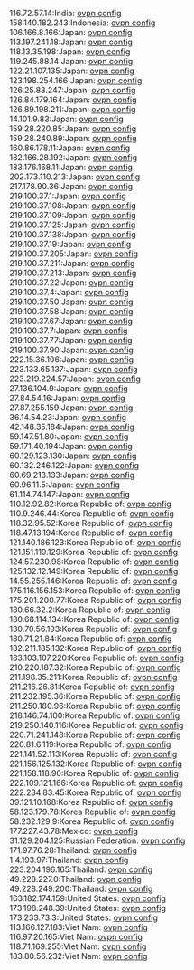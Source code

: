 116.72.57.14:India: [ovpn config](vpn/116_72_57_14.ovpn)  
158.140.182.243:Indonesia: [ovpn config](vpn/158_140_182_243.ovpn)  
106.166.8.166:Japan: [ovpn config](vpn/106_166_8_166.ovpn)  
113.197.241.18:Japan: [ovpn config](vpn/113_197_241_18.ovpn)  
118.13.35.198:Japan: [ovpn config](vpn/118_13_35_198.ovpn)  
119.245.88.14:Japan: [ovpn config](vpn/119_245_88_14.ovpn)  
122.21.107.135:Japan: [ovpn config](vpn/122_21_107_135.ovpn)  
123.198.254.166:Japan: [ovpn config](vpn/123_198_254_166.ovpn)  
126.25.83.247:Japan: [ovpn config](vpn/126_25_83_247.ovpn)  
126.84.179.164:Japan: [ovpn config](vpn/126_84_179_164.ovpn)  
126.89.198.211:Japan: [ovpn config](vpn/126_89_198_211.ovpn)  
14.101.9.83:Japan: [ovpn config](vpn/14_101_9_83.ovpn)  
159.28.220.85:Japan: [ovpn config](vpn/159_28_220_85.ovpn)  
159.28.240.89:Japan: [ovpn config](vpn/159_28_240_89.ovpn)  
160.86.178.11:Japan: [ovpn config](vpn/160_86_178_11.ovpn)  
182.166.28.192:Japan: [ovpn config](vpn/182_166_28_192.ovpn)  
183.176.168.11:Japan: [ovpn config](vpn/183_176_168_11.ovpn)  
202.173.110.213:Japan: [ovpn config](vpn/202_173_110_213.ovpn)  
217.178.90.36:Japan: [ovpn config](vpn/217_178_90_36.ovpn)  
219.100.37.1:Japan: [ovpn config](vpn/219_100_37_1.ovpn)  
219.100.37.108:Japan: [ovpn config](vpn/219_100_37_108.ovpn)  
219.100.37.109:Japan: [ovpn config](vpn/219_100_37_109.ovpn)  
219.100.37.125:Japan: [ovpn config](vpn/219_100_37_125.ovpn)  
219.100.37.138:Japan: [ovpn config](vpn/219_100_37_138.ovpn)  
219.100.37.19:Japan: [ovpn config](vpn/219_100_37_19.ovpn)  
219.100.37.205:Japan: [ovpn config](vpn/219_100_37_205.ovpn)  
219.100.37.211:Japan: [ovpn config](vpn/219_100_37_211.ovpn)  
219.100.37.213:Japan: [ovpn config](vpn/219_100_37_213.ovpn)  
219.100.37.22:Japan: [ovpn config](vpn/219_100_37_22.ovpn)  
219.100.37.4:Japan: [ovpn config](vpn/219_100_37_4.ovpn)  
219.100.37.50:Japan: [ovpn config](vpn/219_100_37_50.ovpn)  
219.100.37.58:Japan: [ovpn config](vpn/219_100_37_58.ovpn)  
219.100.37.67:Japan: [ovpn config](vpn/219_100_37_67.ovpn)  
219.100.37.7:Japan: [ovpn config](vpn/219_100_37_7.ovpn)  
219.100.37.77:Japan: [ovpn config](vpn/219_100_37_77.ovpn)  
219.100.37.90:Japan: [ovpn config](vpn/219_100_37_90.ovpn)  
222.15.36.106:Japan: [ovpn config](vpn/222_15_36_106.ovpn)  
223.133.65.137:Japan: [ovpn config](vpn/223_133_65_137.ovpn)  
223.219.224.57:Japan: [ovpn config](vpn/223_219_224_57.ovpn)  
27.136.104.9:Japan: [ovpn config](vpn/27_136_104_9.ovpn)  
27.84.54.16:Japan: [ovpn config](vpn/27_84_54_16.ovpn)  
27.87.255.159:Japan: [ovpn config](vpn/27_87_255_159.ovpn)  
36.14.54.23:Japan: [ovpn config](vpn/36_14_54_23.ovpn)  
42.148.35.184:Japan: [ovpn config](vpn/42_148_35_184.ovpn)  
59.147.51.80:Japan: [ovpn config](vpn/59_147_51_80.ovpn)  
59.171.40.194:Japan: [ovpn config](vpn/59_171_40_194.ovpn)  
60.129.123.130:Japan: [ovpn config](vpn/60_129_123_130.ovpn)  
60.132.246.122:Japan: [ovpn config](vpn/60_132_246_122.ovpn)  
60.69.213.133:Japan: [ovpn config](vpn/60_69_213_133.ovpn)  
60.96.11.5:Japan: [ovpn config](vpn/60_96_11_5.ovpn)  
61.114.74.147:Japan: [ovpn config](vpn/61_114_74_147.ovpn)  
110.12.92.82:Korea Republic of: [ovpn config](vpn/110_12_92_82.ovpn)  
110.9.246.44:Korea Republic of: [ovpn config](vpn/110_9_246_44.ovpn)  
118.32.95.52:Korea Republic of: [ovpn config](vpn/118_32_95_52.ovpn)  
118.47.13.194:Korea Republic of: [ovpn config](vpn/118_47_13_194.ovpn)  
121.140.186.123:Korea Republic of: [ovpn config](vpn/121_140_186_123.ovpn)  
121.151.119.129:Korea Republic of: [ovpn config](vpn/121_151_119_129.ovpn)  
124.57.230.98:Korea Republic of: [ovpn config](vpn/124_57_230_98.ovpn)  
125.132.12.149:Korea Republic of: [ovpn config](vpn/125_132_12_149.ovpn)  
14.55.255.146:Korea Republic of: [ovpn config](vpn/14_55_255_146.ovpn)  
175.116.156.153:Korea Republic of: [ovpn config](vpn/175_116_156_153.ovpn)  
175.201.200.77:Korea Republic of: [ovpn config](vpn/175_201_200_77.ovpn)  
180.66.32.2:Korea Republic of: [ovpn config](vpn/180_66_32_2.ovpn)  
180.68.114.134:Korea Republic of: [ovpn config](vpn/180_68_114_134.ovpn)  
180.70.56.193:Korea Republic of: [ovpn config](vpn/180_70_56_193.ovpn)  
180.71.21.84:Korea Republic of: [ovpn config](vpn/180_71_21_84.ovpn)  
182.211.185.132:Korea Republic of: [ovpn config](vpn/182_211_185_132.ovpn)  
183.103.107.220:Korea Republic of: [ovpn config](vpn/183_103_107_220.ovpn)  
210.220.187.32:Korea Republic of: [ovpn config](vpn/210_220_187_32.ovpn)  
211.198.35.211:Korea Republic of: [ovpn config](vpn/211_198_35_211.ovpn)  
211.216.26.81:Korea Republic of: [ovpn config](vpn/211_216_26_81.ovpn)  
211.232.195.36:Korea Republic of: [ovpn config](vpn/211_232_195_36.ovpn)  
211.250.180.96:Korea Republic of: [ovpn config](vpn/211_250_180_96.ovpn)  
218.146.74.100:Korea Republic of: [ovpn config](vpn/218_146_74_100.ovpn)  
219.250.140.116:Korea Republic of: [ovpn config](vpn/219_250_140_116.ovpn)  
220.71.241.148:Korea Republic of: [ovpn config](vpn/220_71_241_148.ovpn)  
220.81.6.119:Korea Republic of: [ovpn config](vpn/220_81_6_119.ovpn)  
221.141.52.113:Korea Republic of: [ovpn config](vpn/221_141_52_113.ovpn)  
221.156.125.132:Korea Republic of: [ovpn config](vpn/221_156_125_132.ovpn)  
221.158.118.90:Korea Republic of: [ovpn config](vpn/221_158_118_90.ovpn)  
222.109.121.166:Korea Republic of: [ovpn config](vpn/222_109_121_166.ovpn)  
222.234.83.45:Korea Republic of: [ovpn config](vpn/222_234_83_45.ovpn)  
39.121.10.168:Korea Republic of: [ovpn config](vpn/39_121_10_168.ovpn)  
58.123.179.78:Korea Republic of: [ovpn config](vpn/58_123_179_78.ovpn)  
58.232.129.9:Korea Republic of: [ovpn config](vpn/58_232_129_9.ovpn)  
177.227.43.78:Mexico: [ovpn config](vpn/177_227_43_78.ovpn)  
31.129.204.125:Russian Federation: [ovpn config](vpn/31_129_204_125.ovpn)  
171.97.76.28:Thailand: [ovpn config](vpn/171_97_76_28.ovpn)  
1.4.193.97:Thailand: [ovpn config](vpn/1_4_193_97.ovpn)  
223.204.196.165:Thailand: [ovpn config](vpn/223_204_196_165.ovpn)  
49.228.227.0:Thailand: [ovpn config](vpn/49_228_227_0.ovpn)  
49.228.249.200:Thailand: [ovpn config](vpn/49_228_249_200.ovpn)  
163.182.174.159:United States: [ovpn config](vpn/163_182_174_159.ovpn)  
173.198.248.39:United States: [ovpn config](vpn/173_198_248_39.ovpn)  
173.233.73.3:United States: [ovpn config](vpn/173_233_73_3.ovpn)  
113.166.127.183:Viet Nam: [ovpn config](vpn/113_166_127_183.ovpn)  
116.97.20.165:Viet Nam: [ovpn config](vpn/116_97_20_165.ovpn)  
118.71.169.255:Viet Nam: [ovpn config](vpn/118_71_169_255.ovpn)  
183.80.56.232:Viet Nam: [ovpn config](vpn/183_80_56_232.ovpn)  
